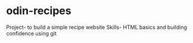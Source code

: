 # odin-recipes
Project- to build a simple recipe website
Skills- HTML basics and building confidence using git